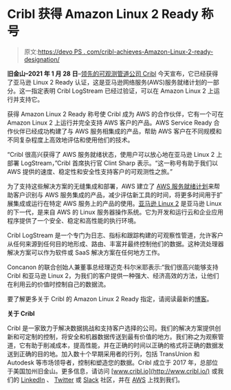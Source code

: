# Cribl 获得 Amazon Linux 2 Ready 称号

> 原文:[https://devo PS . com/cribl-achieves-Amazon-Linux-2-ready-designation/](https://devops.com/cribl-achieves-amazon-linux-2-ready-designation/)

**旧金山–2021 年 1 月 28 日**–[领先的可观测管道公司 Cribl](https://cribl.io/) 今天宣布，它已经获得了亚马逊 Linux 2 Ready 认证，这是亚马逊网络服务(AWS)服务就绪计划的一部分。这一指定表明 Cribl LogStream 已经过验证，可以在 Amazon Linux 2 上运行并支持它。

获得 Amazon Linux 2 Ready 称号使 Cribl 成为 AWS 的合作伙伴，它有一个可在 Amazon Linux 2 上运行并完全支持 AWS 客户的产品。AWS Service Ready 合作伙伴已经成功构建了与 AWS 服务相集成的产品，帮助 AWS 客户在不同规模和不同复杂程度上高效地评估和使用他们的技术。

“Cribl 很高兴获得了 AWS 服务就绪状态，使用户可以放心地在亚马逊 Linux 2 上部署 LogStream，”Cribl 首席执行官 Clint Sharp 表示。“这一称号有助于我们以 AWS 提供的速度、稳定性和安全性支持客户的可观测性之旅。”

为了支持这些解决方案的无缝集成和部署，AWS 建立了 [AWS 服务就绪计划](https://aws.amazon.com/partners/service-ready/)来帮助客户识别与 AWS 服务集成的产品，减少评估新工具的时间，将更多时间用于扩展集成或运行在特定 AWS 服务上的产品的使用。[亚马逊 Linux 2](https://aws.amazon.com/amazon-linux-2/) 是亚马逊 Linux 的下一代，是来自 AWS 的 Linux 服务器操作系统。它为开发和运行云和企业应用程序提供了一个安全、稳定和高性能的执行环境。

Cribl LogStream 是一个专门为日志、指标和跟踪构建的可观察性管道，允许客户从任何来源到任何目的地形成、路由、丰富并最终控制他们的数据。这种流处理器解决方案可以作为软件或 SaaS 解决方案在任何地方工作。

Concanon 的联合创始人兼董事总经理迈克·科尔米耶表示:“我们很高兴能够支持 Cribl 和亚马逊 Linux 2，为我们的客户提供一种强大、经济高效的方法，让他们在利用云的价值时控制自己的数据流。

要了解更多关于 Cribl 的 Amazon Linux 2 Ready 指定，请阅读最新的[博客](https://cribl.io/blog/cribl-achieves-amazon-linux-2-ready-designation)。

**关于 Cribl**

Cribl 是一家致力于解决数据挑战和支持客户选择的公司。我们的解决方案提供创新和可定制的控制，将安全和机器数据传送到最有价值的地方。我们称之为观察管道，它有助于削减成本，提高性能，并在正确的时间以正确的格式将正确的数据发送到正确的目的地。加入数十个早期采用者的行列，包括 TransUnion 和 Autodesk 等市场领导者，控制和塑造您的数据。Cribl 成立于 2017 年，总部位于美国加州旧金山。更多信息，请访问 [www.cribl.io](http://www.cribl.io/) 或我们的 [LinkedIn](https://www.linkedin.com/company/cribl/) 、 [Twitter](https://twitter.com/cribl_io) 或 [Slack](https://cribl.io/community/) 社区，并在 [AWS](https://partners.amazonaws.com/partners/0010h00001dpaa1AAA/Cribl,%20Inc) 上找到我们。